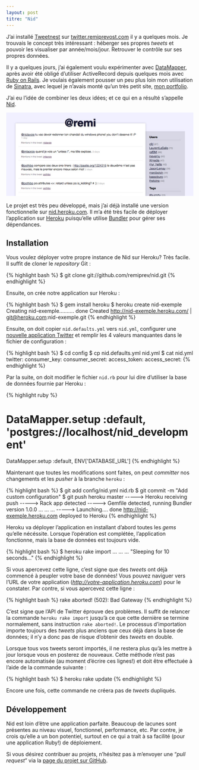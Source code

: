 ```yaml
---
layout: post
titre: "Nid"
---
```


J’ai installé [Tweetnest](http://pongsocket.com/tweetnest/) sur [twitter.remiprevost.com](http://twitter.remiprevost.com) il y a quelques mois. Je trouvais le concept très intéressant : héberger ses propres *tweets* et pouvoir les visualiser par année/mois/jour. Retrouver le contrôle sur ses propres données.

Il y a quelques jours, j’ai également voulu expérimenter avec [DataMapper](http://datamapper.org), après avoir été obligé d’utiliser ActiveRecord depuis quelques mois avec [Ruby on Rails](http://rubyonrails.org). Je voulais également pousser un peu plus loin mon utilisation de [Sinatra](http://sinatrarb.com), avec lequel je n’avais monté qu’un très petit site, [mon portfolio](http://exomel.com).

J’ai eu l’idée de combiner les deux idées; et ce qui en a résulté s’appelle [Nid](http://github.com/remiprev/nid).

[![Capture d’écran de Nid](/img/billets/nid-1.jpg)](http://nid.heroku.com)

Le projet est très peu développé, mais j’ai déjà installé une version fonctionnelle sur [nid.heroku.com](http://nid.heroku.com). Il m’a été très facile de déployer l’application sur [Heroku](http://heroku.com) puisqu’elle utilise [Bundler](http://gembundler.com) pour gérer ses dépendances.

## Installation

Vous voulez déployer votre propre instance de Nid sur Heroku? Très facile. Il suffit de cloner le *repository* Git :

{% highlight bash %}
$ git clone git://github.com/remiprev/nid.git
{% endhighlight %}

Ensuite, on crée notre application sur Heroku :

{% highlight bash %}
$ gem install heroku
$ heroku create nid-exemple
Creating nid-exemple.......... done
Created http://nid-exemple.heroku.com/ | git@heroku.com:nid-exemple.git
{% endhighlight %}

Ensuite, on doit copier `nid.defaults.yml` vers `nid.yml`, configurer une [nouvelle application Twitter](http://dev.twitter.com/apps/new) et remplir les 4 valeurs manquantes dans le fichier de configuration :

{% highlight bash %}
$ cd config
$ cp nid.defaults.yml nid.yml
$ cat nid.yml
twitter:
  consumer_key: 
  consumer_secret: 
  access_token: 
  access_secret: 
{% endhighlight %}

Par la suite, on doit modifier le fichier `nid.rb` pour lui dire d’utiliser la base de données fournie par Heroku :

{% highlight ruby %}
# DataMapper.setup :default, 'postgres://localhost/nid_development'
DataMapper.setup :default, ENV['DATABASE_URL']
{% endhighlight %}

Maintenant que toutes les modifications sont faites, on peut *committer* nos changements et les *pusher* à la branche `heroku` :

{% highlight bash %}
$ git add config/nid.yml nid.rb
$ git commit -m "Add custom configuration"
$ git push heroku master
-----> Heroku receiving push
-----> Rack app detected
-----> Gemfile detected, running Bundler version 1.0.0
       ...
       ...
       ...
-----> Launching.... done
       http://nid-exemple.heroku.com deployed to Heroku
{% endhighlight %}

Heroku va déployer l’application en installant d’abord toutes les *gems* qu’elle nécéssite. Lorsque l’opération est complétée, l’application fonctionne, mais la base de données est toujours vide.

{% highlight bash %}
$ heroku rake import
...
...
...
"Sleeping for 10 seconds..."
{% endhighlight %}

Si vous apercevez cette ligne, c’est signe que des *tweets* ont déjà commencé à peupler votre base de données! Vous pouvez naviguer vers l’URL de votre application (*http://votre-application.heroku.com*) pour le constater. Par contre, si vous apercevez cette ligne :

{% highlight bash %}
rake aborted!
(502): Bad Gateway
{% endhighlight %}

C’est signe que l’API de Twitter éprouve des problèmes. Il suffit de relancer la commande `heroku rake import` jusqu’à ce que cette dernière se termine normalement, sans instruction `rake aborted!`. Le processus d’importation importe toujours des *tweets* plus anciens que ceux déjà dans la base de données; il n’y a donc pas de risque d’obtenir des *tweets* en double.

Lorsque tous vos tweets seront importés, il ne restera plus qu’à les mettre à jour lorsque vous en posterez de nouveaux. Cette méthode n’est pas encore automatisée (au moment d’écrire ces lignes!) et doit être effectuée à l’aide de la commande suivante :

{% highlight bash %}
$ heroku rake update
{% endhighlight %}

Encore une fois, cette commande ne créera pas de *tweets* dupliqués.

## Développement

Nid est loin d’être une application parfaite. Beaucoup de lacunes sont présentes au niveau visuel, fonctionnel, performance, etc. Par contre, je crois qu’elle a un bon potentiel, surtout en ce qui a trait à sa facilité (pour une application Ruby!) de déploiement.

Si vous désirez contribuer au projets, n’hésitez pas à m’envoyer une “*pull request*” via la [page du projet sur GitHub](http://github.com/remiprev/nid).
